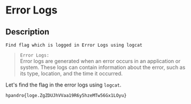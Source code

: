 # Error Logs

## Description
```
Find flag which is logged in Error Logs using logcat
```

> `Error Logs:`  
Error logs are generated when an error occurs in an application or system. These logs can contain information about the error, such as its type, location, and the time it occurred.

Let's find the flag in the error logs using `logcat`.
```
hpandro{loge.ZgZDUJhVVaa19R6y5hzeMTw56Gx1LOyu}
```